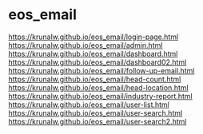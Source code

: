 # eos_email
https://krunalw.github.io/eos_email/login-page.html <br>
https://krunalw.github.io/eos_email/admin.html <br>
https://krunalw.github.io/eos_email/dashboard.html <br>
https://krunalw.github.io/eos_email/dashboard02.html <br>
https://krunalw.github.io/eos_email/follow-up-email.html <br>
https://krunalw.github.io/eos_email/head-count.html <br>
https://krunalw.github.io/eos_email/head-location.html <br>
https://krunalw.github.io/eos_email/industry-report.html <br>
https://krunalw.github.io/eos_email/user-list.html <br>
https://krunalw.github.io/eos_email/user-search.html <br>
https://krunalw.github.io/eos_email/user-search2.html
